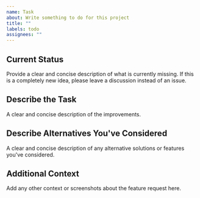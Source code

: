```yaml
---
name: Task
about: Write something to do for this project
title: ""
labels: todo
assignees: ""
---
```


## Current Status

Provide a clear and concise description of what is currently missing.
If this is a completely new idea, please leave a discussion instead of an issue.

## Describe the Task

A clear and concise description of the improvements.

## Describe Alternatives You've Considered

A clear and concise description of any alternative solutions or features you've considered.

## Additional Context

Add any other context or screenshots about the feature request here.
